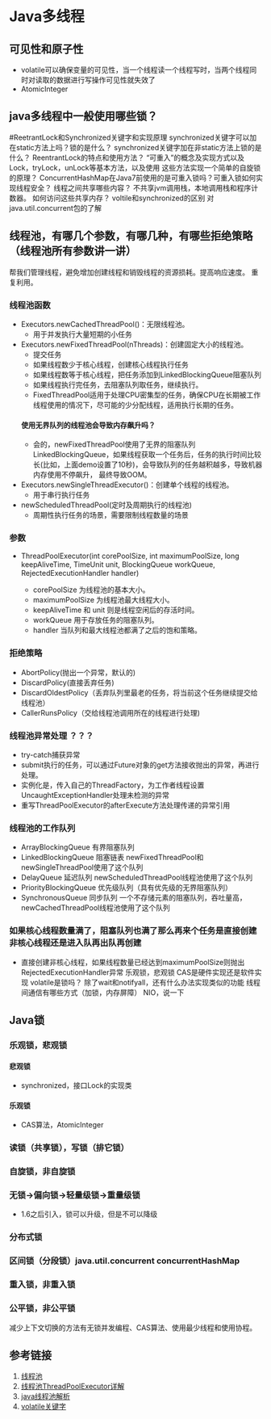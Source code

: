 # Java多线程
## 可见性和原子性
- volatile可以确保变量的可见性，当一个线程读一个线程写时，当两个线程同时对读取的数据进行写操作可见性就失效了
- AtomicInteger
## java多线程中一般使用哪些锁？
#ReetrantLock和Synchronized关键字和实现原理
synchronized关键字可以加在static方法上吗？锁的是什么？
synchronized关键字加在非static方法上锁的是什么？
ReentrantLock的特点和使用方法？
“可重入”的概念及实现方式以及Lock，tryLock，unLock等基本方法，以及使用
这些方法实现一个简单的自旋锁的原理？
ConcurrentHashMap在Java7前使用的是可重入锁吗？可重入锁如何实现线程安全？
线程之间共享哪些内容？
不共享jvm调用栈，本地调用栈和程序计数器。
如何访问这些共享内存？
voltile和synchronized的区别
对java.util.concurrent包的了解
## 线程池，有哪几个参数，有哪几种，有哪些拒绝策略 （线程池所有参数讲一讲）
帮我们管理线程，避免增加创建线程和销毁线程的资源损耗。提高响应速度。 重复利用。
### 线程池函数
- Executors.newCachedThreadPool()：无限线程池。
	- 用于并发执行大量短期的小任务
- Executors.newFixedThreadPool(nThreads)：创建固定大小的线程池。
	- 提交任务
	- 如果线程数少于核心线程，创建核心线程执行任务
	- 如果线程数等于核心线程，把任务添加到LinkedBlockingQueue阻塞队列
	- 如果线程执行完任务，去阻塞队列取任务，继续执行。
	- FixedThreadPool适用于处理CPU密集型的任务，确保CPU在长期被工作线程使用的情况下，尽可能的少分配线程，适用执行长期的任务。
	#### 使用无界队列的线程池会导致内存飙升吗？
	- 会的，newFixedThreadPool使用了无界的阻塞队列LinkedBlockingQueue，如果线程获取一个任务后，任务的执行时间比较长(比如，上面demo设置了10秒)，会导致队列的任务越积越多，导致机器内存使用不停飙升， 最终导致OOM。
- Executors.newSingleThreadExecutor()：创建单个线程的线程池。
	- 用于串行执行任务
- newScheduledThreadPool(定时及周期执行的线程池)
	- 周期性执行任务的场景，需要限制线程数量的场景 
### 参数
- ThreadPoolExecutor(int corePoolSize, int maximumPoolSize, long keepAliveTime, TimeUnit unit, BlockingQueue<Runnable> workQueue, RejectedExecutionHandler handler)
	- corePoolSize 为线程池的基本大小。
	- maximumPoolSize 为线程池最大线程大小。
	- keepAliveTime 和 unit 则是线程空闲后的存活时间。
	- workQueue 用于存放任务的阻塞队列。
	- handler 当队列和最大线程池都满了之后的饱和策略。
### 拒绝策略 
- AbortPolicy(抛出一个异常，默认的)
- DiscardPolicy(直接丢弃任务)
- DiscardOldestPolicy（丢弃队列里最老的任务，将当前这个任务继续提交给线程池）
- CallerRunsPolicy（交给线程池调用所在的线程进行处理)

### 线程池异常处理 ？？？
- try-catch捕获异常
- submit执行的任务，可以通过Future对象的get方法接收抛出的异常，再进行处理。
- 实例化是，传入自己的ThreadFactory，为工作者线程设置UncaughtExceptionHandler处理未检测的异常
- 重写ThreadPoolExecutor的afterExecute方法处理传递的异常引用

### 线程池的工作队列
- ArrayBlockingQueue 有界阻塞队列
- LinkedBlockingQueue 阻塞链表 newFixedThreadPool和newSingleThreadPool使用了这个队列
- DelayQueue 延迟队列 newScheduledThreadPool线程池使用了这个队列
- PriorityBlockingQueue 优先级队列（具有优先级的无界阻塞队列）
- SynchronousQueue 同步队列 一个不存储元素的阻塞队列，吞吐量高，newCachedThreadPool线程池使用了这个队列
### 如果核心线程数量满了，阻塞队列也满了那么再来个任务是直接创建非核心线程还是进入队再出队再创建 
- 直接创建非核心线程，如果线程数量已经达到maximumPoolSize则抛出RejectedExecutionHandler异常
乐观锁，悲观锁 
CAS是硬件实现还是软件实现 
volatile是锁吗？ 
除了wait和notifyall，还有什么办法实现类似的功能 
线程间通信有哪些方式（加锁，内存屏障）
NIO，说一下 

## Java锁

### 乐观锁，悲观锁
#### 悲观锁
- synchronized，接口Lock的实现类
#### 乐观锁
- CAS算法，AtomicInteger
### 读锁（共享锁），写锁（排它锁）
### 自旋锁，非自旋锁
### 无锁->偏向锁->轻量级锁->重量级锁
- 1.6之后引入，锁可以升级，但是不可以降级
### 分布式锁
### 区间锁（分段锁）java.util.concurrent concurrentHashMap
### 重入锁，非重入锁
### 公平锁，非公平锁 

减少上下文切换的方法有无锁并发编程、CAS算法、使用最少线程和使用协程。

## 参考链接
1. [线程池](https://crossoverjie.top/2018/07/29/java-senior/ThreadPool/)
2. [线程池ThreadPoolExecutor详解](https://juejin.im/post/6844904146856837128)
3. [java线程池解析](https://juejin.im/post/6844903889678893063)
4. [volatile关键字](https://juejin.im/post/6844904149536997384)




